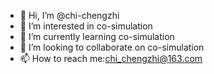 - 👋 Hi, I’m @chi-chengzhi
- 👀 I’m interested in co-simulation
- 🌱 I’m currently learning co-simulation
- 💞️ I’m looking to collaborate on co-simulation
- 📫 How to reach me:chi_chengzhi@163.com

<!---
chi-chengzhi/chi-chengzhi is a ✨ special ✨ repository because its `README.md` (this file) appears on your GitHub profile.
You can click the Preview link to take a look at your changes.
--->

